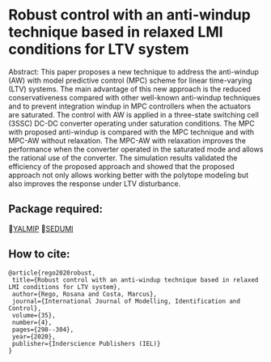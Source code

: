 # Robust control with an anti-windup technique based in relaxed LMI conditions for LTV system

Abstract: This paper proposes a new technique to address the anti-windup (AW) with model predictive control (MPC) scheme for linear time-varying (LTV) systems. The main advantage of this new approach is the reduced conservativeness compared with other well-known anti-windup techniques and to prevent integration windup in MPC controllers when the actuators are saturated. The control with AW is applied in a three-state switching cell (3SSC) DC-DC converter operating under saturation conditions. The MPC with proposed anti-windup is compared with the MPC technique and with MPC-AW without relaxation. The MPC-AW with relaxation improves the performance when the converter operated in the saturated mode and allows the rational use of the converter. The simulation results validated the efficiency of the proposed approach and showed that the proposed approach not only allows working better with the polytope modeling but also improves the response under LTV disturbance.

## Package required:
   
   📍[YALMIP](https://yalmip.github.io/)
   📍[SEDUMI](https://yalmip.github.io/solver/sedumi/) 

## How to cite:
    @article{rego2020robust,
     title={Robust control with an anti-windup technique based in relaxed LMI conditions for LTV system},
     author={Rego, Rosana and Costa, Marcus},
     journal={International Journal of Modelling, Identification and Control},
     volume={35},
     number={4},
     pages={298--304},
     year={2020},
     publisher={Inderscience Publishers (IEL)}
    }
